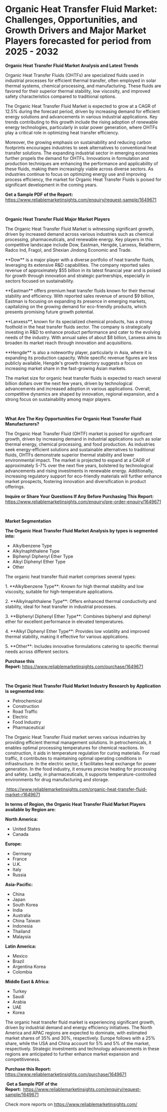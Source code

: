 <p><h1>Organic Heat Transfer Fluid Market: Challenges, Opportunities, and Growth Drivers and Major Market Players forecasted for period from 2025 - 2032</h1></p><p><strong>Organic Heat Transfer Fluid Market Analysis and Latest Trends</strong></p>
<p><p>Organic Heat Transfer Fluids (OHTFs) are specialized fluids used in industrial processes for efficient thermal transfer, often employed in solar thermal systems, chemical processing, and manufacturing. These fluids are favored for their superior thermal stability, low viscosity, and improved safety characteristics compared to traditional options.</p><p>The Organic Heat Transfer Fluid Market is expected to grow at a CAGR of 12.5% during the forecast period, driven by increasing demand for efficient energy solutions and advancements in various industrial applications. Key trends contributing to this growth include the rising adoption of renewable energy technologies, particularly in solar power generation, where OHTFs play a critical role in optimizing heat transfer efficiency.</p><p>Moreover, the growing emphasis on sustainability and reducing carbon footprints encourages industries to seek alternatives to conventional heat transfer solutions. The expanding industrial sector in emerging economies further propels the demand for OHTFs. Innovations in formulation and production techniques are enhancing the performance and applicability of these fluids, making them increasingly viable across diverse sectors. As industries continue to focus on optimizing energy use and improving process efficiency, the market for Organic Heat Transfer Fluids is poised for significant development in the coming years.</p></p>
<p><strong>Get a Sample PDF of the Report:&nbsp;</strong> <a href="https://www.reliablemarketinsights.com/enquiry/request-sample/1649671?utm_campaign=2280&utm_medium=2&utm_source=Github&utm_content=ia&utm_term=01042025&utm_id=organic-heat-transfer-fluid">https://www.reliablemarketinsights.com/enquiry/request-sample/1649671</a></p>
<p>&nbsp;</p>
<p><strong>Organic Heat Transfer Fluid Major Market Players</strong></p>
<p><p>The Organic Heat Transfer Fluid Market is witnessing significant growth, driven by increased demand across various industries such as chemical processing, pharmaceuticals, and renewable energy. Key players in this competitive landscape include Dow, Eastman, Hengde, Lanxess, Relatherm, Radco Ind, Fragol, and Shexian Jindong Economic and Trade.</p><p>**Dow** is a major player with a diverse portfolio of heat transfer fluids, leveraging its extensive R&D capabilities. The company reported sales revenue of approximately $55 billion in its latest financial year and is poised for growth through innovation and strategic partnerships, especially in sectors focused on sustainability.</p><p>**Eastman** offers premium heat transfer fluids known for their thermal stability and efficiency. With reported sales revenue of around $9 billion, Eastman is focusing on expanding its presence in emerging markets, capitalizing on the growing demand for eco-friendly products, which presents promising future growth potential.</p><p>**Lanxess**, known for its specialized chemical products, has a strong foothold in the heat transfer fluids sector. The company is strategically investing in R&D to enhance product performance and cater to the evolving needs of the industry. With annual sales of about $8 billion, Lanxess aims to broaden its market reach through innovation and acquisitions.</p><p>**Hengde** is also a noteworthy player, particularly in Asia, where it is expanding its production capacity. While specific revenue figures are less publicly available, Hengde's growth trajectory suggests a focus on increasing market share in the fast-growing Asian markets.</p><p>The market size for organic heat transfer fluids is expected to reach several billion dollars over the next few years, driven by technological advancements and increased adoption in various applications. Overall, competitive dynamics are shaped by innovation, regional expansion, and a strong focus on sustainability among major players.</p></p>
<p>&nbsp;</p>
<p><strong>What Are The Key Opportunities For Organic Heat Transfer Fluid Manufacturers?</strong></p>
<p><p>The Organic Heat Transfer Fluid (OHTF) market is poised for significant growth, driven by increasing demand in industrial applications such as solar thermal energy, chemical processing, and food production. As industries seek energy-efficient solutions and sustainable alternatives to traditional fluids, OHTFs demonstrate superior thermal stability and lower environmental impact. The market is projected to expand at a CAGR of approximately 5-7% over the next five years, bolstered by technological advancements and rising investments in renewable energy. Additionally, increasing regulatory support for eco-friendly materials will further enhance market prospects, fostering innovation and diversification in product offerings.</p></p>
<p><strong>Inquire or Share Your Questions If Any Before Purchasing This Report:</strong> <a href="https://www.reliablemarketinsights.com/enquiry/pre-order-enquiry/1649671?utm_campaign=2280&utm_medium=2&utm_source=Github&utm_content=ia&utm_term=01042025&utm_id=organic-heat-transfer-fluid">https://www.reliablemarketinsights.com/enquiry/pre-order-enquiry/1649671</a></p>
<p>&nbsp;</p>
<p><strong>Market Segmentation</strong></p>
<p><strong>The Organic Heat Transfer Fluid Market Analysis by types is segmented into:</strong></p>
<p><ul><li>Alkylbenzene Type</li><li>Alkylnaphthalene Type</li><li>Biphenyl Diphenyl Ether Type</li><li>Alkyl Diphenyl Ether Type</li><li>Other</li></ul></p>
<p><p>The organic heat transfer fluid market comprises several types: </p><p>1. **Alkylbenzene Type**: Known for high thermal stability and low viscosity, suitable for high-temperature applications.  </p><p>2. **Alkylnaphthalene Type**: Offers enhanced thermal conductivity and stability, ideal for heat transfer in industrial processes.  </p><p>3. **Biphenyl Diphenyl Ether Type**: Combines biphenyl and diphenyl ether for excellent performance in elevated temperatures.  </p><p>4. **Alkyl Diphenyl Ether Type**: Provides low volatility and improved thermal stability, making it effective for various applications.  </p><p>5. **Other**: Includes innovative formulations catering to specific thermal needs across different sectors.</p></p>
<p><strong>Purchase this Report:&nbsp;</strong><a href="https://www.reliablemarketinsights.com/purchase/1649671?utm_campaign=2280&utm_medium=2&utm_source=Github&utm_content=ia&utm_term=01042025&utm_id=organic-heat-transfer-fluid">https://www.reliablemarketinsights.com/purchase/1649671</a></p>
<p>&nbsp;</p>
<p><strong>The Organic Heat Transfer Fluid Market Industry Research by Application is segmented into:</strong></p>
<p><ul><li>Petrochemical</li><li>Construction</li><li>Road Traffic</li><li>Electric</li><li>Food Industry</li><li>Pharmaceutical</li></ul></p>
<p><p>The Organic Heat Transfer Fluid market serves various industries by providing efficient thermal management solutions. In petrochemicals, it enables optimal processing temperatures for chemical reactions. In construction, it aids in temperature regulation for curing materials. For road traffic, it contributes to maintaining optimal operating conditions in infrastructure. In the electric sector, it facilitates heat exchange for power generation. In the food industry, it ensures precise heating for processing and safety. Lastly, in pharmaceuticals, it supports temperature-controlled environments for drug manufacturing and storage.</p></p>
<p><a href="https://www.reliablemarketinsights.com/organic-heat-transfer-fluid-market-r1649671?utm_campaign=2280&utm_medium=2&utm_source=Github&utm_content=ia&utm_term=01042025&utm_id=organic-heat-transfer-fluid">&nbsp;https://www.reliablemarketinsights.com/organic-heat-transfer-fluid-market-r1649671</a></p>
<p><strong>In terms of Region, the Organic Heat Transfer Fluid Market Players available by Region are:</strong></p>
<p>
    <p> <strong> North America: </strong>
        <ul>
            <li>United States</li>
            <li>Canada</li>
        </ul>
        </p> 
    <p> <strong> Europe: </strong>
        <ul>
            <li>Germany</li>
            <li>France</li>
            <li>U.K.</li>
            <li>Italy</li>
            <li>Russia</li>
        </ul>
        </p> 
    <p> <strong> Asia-Pacific: </strong>
        <ul>
            <li>China</li>
            <li>Japan</li>
            <li>South Korea</li>
            <li>India</li>
            <li>Australia</li>
            <li>China Taiwan</li>
            <li>Indonesia</li>
            <li>Thailand</li>
            <li>Malaysia</li>
        </ul>
        </p> 
    <p> <strong> Latin America: </strong>
        <ul>
            <li>Mexico</li>
            <li>Brazil</li>
            <li>Argentina Korea</li>
            <li>Colombia</li>
        </ul>
        </p> 
    <p> <strong> Middle East & Africa: </strong>
        <ul>
            <li>Turkey</li>
            <li>Saudi</li>
            <li>Arabia</li>
            <li>UAE</li>
            <li>Korea</li>
        </ul>
    </p>
    </p>
<p><p>The organic heat transfer fluid market is experiencing significant growth, driven by industrial demand and energy efficiency initiatives. The North America and APAC regions are expected to dominate, with estimated market shares of 35% and 30%, respectively. Europe follows with a 25% share, while the USA and China account for 5% and 5% of the market, respectively. Strategic investments and technology advancements in these regions are anticipated to further enhance market expansion and competitiveness.</p></p>
<p><strong>Purchase this Report: </strong><a href="https://www.reliablemarketinsights.com/purchase/1649671?utm_campaign=2280&utm_medium=2&utm_source=Github&utm_content=ia&utm_term=01042025&utm_id=organic-heat-transfer-fluid">https://www.reliablemarketinsights.com/purchase/1649671</a></p>
<p>&nbsp;<strong>Get a Sample PDF of the Report:&nbsp;&nbsp;</strong><a href="https://www.reliablemarketinsights.com/enquiry/request-sample/1649671?utm_campaign=2280&utm_medium=2&utm_source=Github&utm_content=ia&utm_term=01042025&utm_id=organic-heat-transfer-fluid">https://www.reliablemarketinsights.com/enquiry/request-sample/1649671</a></p>
<p><strong></strong></p>
<p>Check more reports on <a href="https://www.reliablemarketinsights.com/?utm_campaign=2280&utm_medium=2&utm_source=Github&utm_content=ia&utm_term=01042025&utm_id=organic-heat-transfer-fluid">https://www.reliablemarketinsights.com/</a></p>
